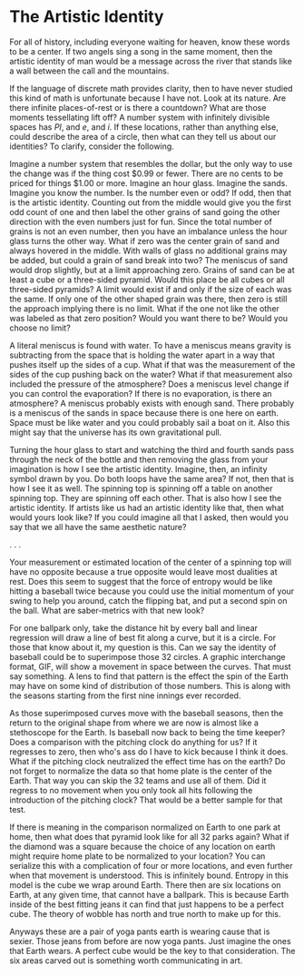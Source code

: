 # The Artistic Identity

For all of history, including everyone waiting for heaven, know these words to be a center. If two angels sing a song in the same moment, then the artistic identity of man would be a message across the river that stands like a wall between the call and the mountains.

If the language of discrete math provides clarity, then to have never studied this kind of math is unfortunate because I have not. Look at its nature. Are there infinite places-of-rest or is there a countdown? What are those moments tessellating lift off? A number system with infinitely divisible spaces has _PI_, and _e_, and _i_. If these locations, rather than anything else, could describe the area of a circle, then what can they tell us about our identities? To clarify, consider the following.

Imagine a number system that resembles the dollar, but the only way to use the change was if the thing cost $0.99 or fewer. There are no cents to be priced for things $1.00 or more. Imagine an hour glass. Imagine the sands. Imagine you know the number. Is the number even or odd? If odd, then that is the artistic identity. Counting out from the middle would give you the first odd count of one and then label the other grains of sand going the other direction with the even numbers just for fun. Since the total number of grains is not an even number, then you have an imbalance unless the hour glass turns the other way. What if zero was the center grain of sand and always hovered in the middle. With walls of glass no additional grains may be added, but could a grain of sand break into two? The meniscus of sand would drop slightly, but at a limit approaching zero. Grains of sand can be at least a cube or a three-sided pyramid. Would this place be all cubes or all three-sided pyramids? A limit would exist if and only if the size of each was the same. If only one of the other shaped grain was there, then zero is still the approach implying there is no limit. What if the one not like the other was labeled as that zero position? Would you want there to be? Would you choose no limit?

A literal meniscus is found with water. To have a meniscus means gravity is subtracting from the space that is holding the water apart in a way that pushes itself up the sides of a cup. What if that was the measurement of the sides of the cup pushing back on the water? What if that measurement also included the pressure of the atmosphere? Does a meniscus level change if you can control the evaporation? If there is no evaporation, is there an atmosphere? A meniscus probably exists with enough sand. There probably is a meniscus of the sands in space because there is one here on earth. Space must be like water and you could probably sail a boat on it. Also this might say that the universe has its own gravitational pull.

Turning the hour glass to start and watching the third and fourth sands pass through the neck of the bottle and then removing the glass from your imagination is how I see the artistic identity. Imagine, then, an infinity symbol drawn by you. Do both loops have the same area? If not, then that is how I see it as well. The spinning top is spinning off a table on another spinning top. They are spinning off each other. That is also how I see the artistic identity. If artists like us had an artistic identity like that, then what would yours look like? If you could imagine all that I asked, then would you say that we all have the same aesthetic nature?

. . .

Your measurement or estimated location of the center of a spinning top will have no opposite because a true opposite would leave most dualities at rest. Does this seem to suggest that the force of entropy would be like hitting a baseball twice because you could use the initial momentum of your swing to help you around, catch the flipping bat, and put a second spin on the ball. What are saber-metrics with that new look?

For one ballpark only, take the distance hit by every ball and linear regression will draw a line of best fit along a curve, but it is a circle. For those that know about it, my question is this. Can we say the identity of baseball could be to superimpose those 32 circles. A graphic interchange format, GIF, will show a movement in space between the curves. That must say something. A lens to find that pattern is the effect the spin of the Earth may have on some kind of distribution of those numbers. This is along with the seasons starting from the first nine innings ever recorded.

As those superimposed curves move with the baseball seasons, then the return to the original shape from where we are now is almost like a stethoscope for the Earth. Is baseball now back to being the time keeper? Does a comparison with the pitching clock do anything for us? If it regresses to zero, then who's ass do I have to kick because I think it does. What if the pitching clock neutralized the effect time has on the earth? Do not forget to normalize the data so that home plate is the center of the Earth. That way you can skip the 32 teams and use all of them. Did it regress to no movement when you only took all hits following the introduction of the pitching clock? That would be a better sample for that test.

If there is meaning in the comparison normalized on Earth to one park at home, then what does that pyramid look like for all 32 parks again? What if the diamond was a square because the choice of any location on earth might require home plate to be normalized to your location? You can serialize this with a complication of four or more locations, and even further when that movement is understood. This is infinitely bound. Entropy in this model is the cube we wrap around Earth. There then are six locations on Earth, at any given time, that cannot have a ballpark. This is because Earth inside of the best fitting jeans it can find that just happens to be a perfect cube. The theory of wobble has north and true north to make up for this.

Anyways these are a pair of yoga pants earth is wearing cause that is sexier. Those jeans from before are now yoga pants. Just imagine the ones that Earth wears. A perfect cube would be the key to that consideration. The six areas carved out is something worth communicating in art.
